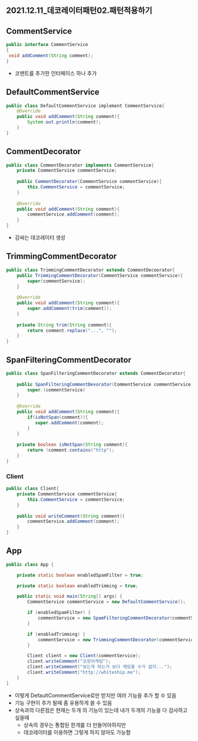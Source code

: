 ## 2021.12.11_데코레이터패턴02.패턴적용하기

## CommentService

```java
public interface CommentService
{
 void addComment(String comment);   
}
```

- 코멘트를 추가한 인터페이스 하나 추가

## DefaultCommentService

```java
public class DefaultCommentService implement CommentService{
    @Override
    public void addComment(String comment){
        System.out.println(comment);
    }
}
```

## CommentDecorator

```java
public class CommentDecorator implements CommentService{
	private CommentService commentService;
    
    public CommentDecorator(CommentService commentService){
        this.CommentService = commentService;
    }
    
    @Override
    public void addComment(String comment){
        commentService.addComment(comment);
    }
}
```

- 감싸는 데코레이터 생성

## TrimmingCommentDecorator

```java
public class TrimmingCommentDecorator extends CommentDecoorator{
	public TrimmingCommentDecorator(CommentService commentService){
		super(commentService);
    }
    
    @Override
    public void addComment(String comment){
        super.addComment(trim(comment));
    }
    
    private String trim(String comment){
		return comment.replace("...", "");
    }
}
```

## SpanFilteringCommentDecorator

```java
public class SpanFilteringCommentDecorator extends CommentDecorator{
    
    public SpanFilteringCommentDevorator(CommentService commentService){
        super.(commentService)
    }
    
    @Override
    public void addComment(String comment){
        if(isNotSpan(comment)){
           super.addComment(comment);
        }
    }
    
    private boolean isNotSpan(String comment){
        return !comment.contains("http");
    }
}
```

### Client

```java
public class Client{
    private CommentService commentService{
        this.CommentService = commentService;
    }
    
    public void writeComment(String comment){
		commentService.addComment(comment);
    }
}
```

## App

```java
public class App {

    private static boolean enabledSpamFilter = true;

    private static boolean enabledTrimming = true;

    public static void main(String[] args) {
        CommentService commentService = new DefaultCommentService();

        if (enabledSpamFilter) {
            commentService = new SpamFilteringCommentDecorator(commentService);
        }

        if (enabledTrimming) {
            commentService = new TrimmingCommentDecorator(commentService);
        }

        Client client = new Client(commentService);
        client.writeComment("오징어게임");
        client.writeComment("보는게 하는거 보다 재밌을 수가 없지...");
        client.writeComment("http://whiteship.me");
    }
}
```

- 이렇게 DefaultCommentService로만 받지만 여러 기능을 추가 할 수 있음
- 기능 구현이 추가 될때 좀 유용하게 쓸 수 있음
- 상속과의 다른점은 현재는 두개 의 기능이 있는데 내가 두개의 기능을 다 검사하고 싶을때
  - 상속의 경우는 통합된 한개를 더 만들어야하지만 
  - 데코레이터를 이용하면 그렇게 하지 않아도 가능함